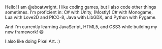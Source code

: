 Hello! I am @eboatwright. I like coding games, but I also code other things sometimes.
I'm proficient in:
  C# with Unity,
  (Mostly) C# with Monogame,
  Lua with Love2D and PICO-8,
  Java with LibGDX,
  and Python with Pygame.

And I'm currently learning JavaScript, HTML5, and CSS3 while building my new framework! 😄

I also like doing Pixel Art. :)
